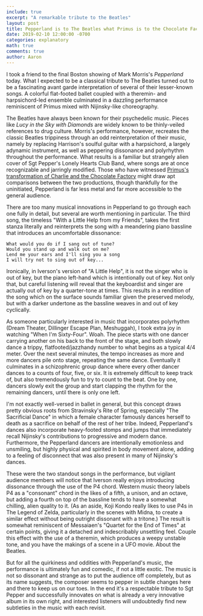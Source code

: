 ```yaml
---
include: true
excerpt: "A remarkable tribute to the Beatles"
layout: post
title: Pepperland is to The Beatles what Primus is to the Chocolate Factory
date: 2019-02-10 12:00:00 -0700
categories: explanatory
math: true
comments: true
author: Aaron
---
```



I took a friend to the final Boston showing of Mark Morris's *Pepperland* today. What I expected to be a classical tribute to The Beatles turned out to be a fascinating avant garde interpretation of several of their lesser-known songs. A colorful flat-footed ballet coupled with a theremin- and harpsichord-led ensemble culminated in a dazzling performance reminiscent of Primus mixed with Nijinsky-like choreography.  

The Beatles have always been known for their psychedelic music. Pieces like *Lucy in the Sky with Diamonds* are widely known to be thinly-veiled references to drug culture. Morris's performance, however, recreates the classic Beatles trippiness through an odd reinterpretation of their music, namely by replacing Harrison's soulful guitar with a harpsichord, a largely adynamic instrument, as well as peppering dissonance and polyrhythm throughout the performance. What results is a familiar but strangely alien cover of Sgt Pepper's Lonely Hearts Club Band, where songs are at once recognizable and jarringly modified. Those who have witnessed [Primus's transformation of Charlie and the Chocolate Factory](https://www.youtube.com/watch?v=5BmjMmnN_Z8) might draw apt comparisons between the two productions, though thankfully for the uninitiated, Pepperland is far less metal and far more accessible to the general audience.  

There are too many musical innovations in Pepperland to go through each one fully in detail, but several are worth mentioning in particular. The third song, the timeless "With a Little Help from my Friends", takes the first stanza literally and reinterprets the song with a meandering piano bassline that introduces an uncomfortable dissonance:  

~~~
What would you do if I sang out of tune?  
Would you stand up and walk out on me?  
Lend me your ears and I'll sing you a song  
I will try not to sing out of key...  
~~~  

Ironically, in Iverson's version of "A Little Help", it is not the singer who is out of key, but the piano left-hand which is intentionally out of key. Not only that, but careful listening will reveal that the keyboardist and singer are actually out of key by a quarter-tone at times. This results in a rendition of the song which on the surface sounds familiar given the preserved melody, but with a darker undertone as the bassline weaves in and out of key cyclically.  

As someone particularly interested in music that incorporates polyrhythm (Dream Theater, Dillinger Escape Plan, Meshuggah), I took extra joy in watching "When I'm Sixty-Four". Woah. The piece starts with one dancer carrying another on his back to the front of the stage, and both slowly dance a trippy, flatfooted/jazzhandy number to what begins as a typical 4/4 meter. Over the next several minutes, the tempo increases as more and more dancers pile onto stage, repeating the same dance. Eventually it culminates in a schizophrenic group dance where every other dancer dances to a counts of four, five, or six. It is extremely difficult to keep track of, but also tremendously fun to try to count to the beat. One by one, dancers slowly exit the group and start clapping the rhythm for the remaining dancers, until there is only one left.  

I'm not exactly well-versed in ballet in general, but this concept draws pretty obvious roots from Stravinsky's Rite of Spring, especially "The Sacrificial Dance" in which a female character famously dances herself to death as a sacrifice on behalf of the rest of her tribe. Indeed, Pepperland's dances also incorporate heavy-footed stomps and jumps that immediately recall Nijinsky's contributions to progressive and modern dance. Furthermore, the Pepperland dancers are intentionally emotionless and unsmiling, but highly physical and spirited in body movement alone, adding to a feeling of disconnect that was also present in many of Nijinsky's dances.  

These were the two standout songs in the performance, but vigilant audience members will notice that Iverson really enjoys introducing dissonance through the use of the P4 chord. Western music theory labels P4 as a "consonant" chord in the likes of a fifth, a unison, and an octave, but adding a fourth on top of the bassline tends to have a somewhat chilling, alien quality to it. (As an aside, Koji Kondo really likes to use P4s in The Legend of Zelda, particularly in the scenes with Midna, to create a similar effect without being outright dissonant with a tritone.) The result is somewhat reminiscent of Messaiaen's "Quartet for the End of Times" at certain points, giving it a detached and indescribably unsettling feel. Couple this effect with the use of a theremin, which produces a weepy unstable tone, and you have the makings of a scene in a UFO movie. About the Beatles.  

But for all the quirkiness and oddities with Pepperland's music, the performance is ultimately fun and comedic, if not a little exotic. The music is not so dissonant and strange as to put the audience off completely, but as its name suggests, the composer seems to pepper in subtle changes here and there to keep us on our toes. In the end it's a respectable tribute to Sgt Pepper and successfully innovates on what is already a very innovative album in its own right, and interested listeners will undoubtedly find new subtleties in the music with each revisit.  